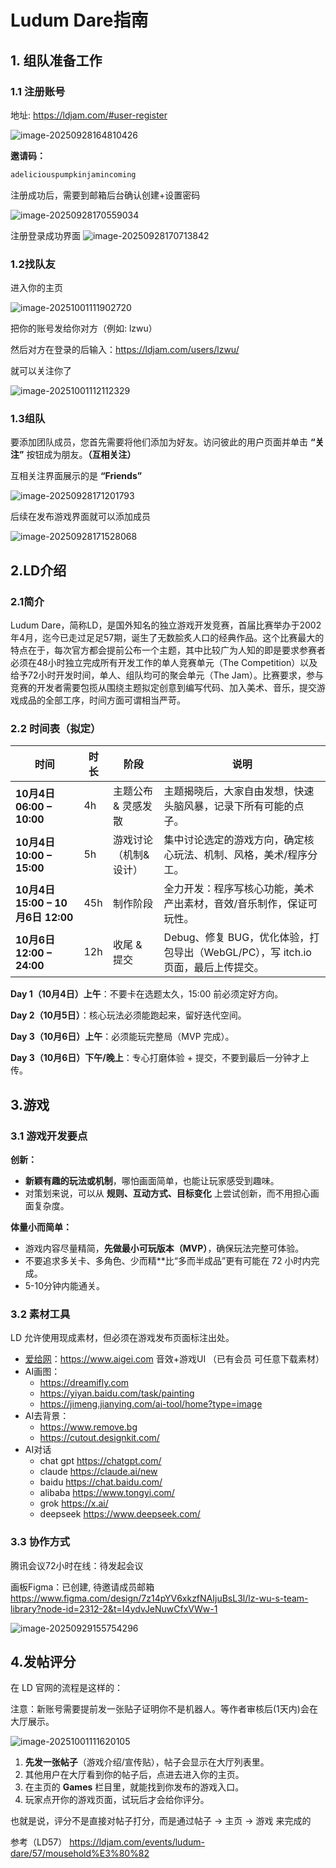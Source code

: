 # **Ludum Dare指南**

##  1. 组队准备工作

### 1.1 注册账号

地址: https://ldjam.com/#user-register

<img src="files/image-20250928164810426.png" alt="image-20250928164810426" />

**邀请码：**

```bash
adeliciouspumpkinjamincoming
```

注册成功后，需要到邮箱后台确认创建+设置密码

![image-20250928170559034](files/image-20250928170559034.png)

注册登录成功界面
![image-20250928170713842](files/image-20250928170713842.png)

### 1.2找队友

进入你的主页

![image-20251001111902720](files/image-20251001111902720.png)

把你的账号发给你对方（例如: lzwu）

然后对方在登录的后输入：https://ldjam.com/users/lzwu/

就可以关注你了

![image-20251001112112329](files/image-20251001112112329.png)



### 1.3组队

要添加团队成员，您首先需要将他们添加为好友。访问彼此的用户页面并单击 **“关注”** 按钮成为朋友。**（互相关注）**

互相关注界面展示的是 **“Friends”**

![image-20250928171201793](files/image-20250928171201793.png)

后续在发布游戏界面就可以添加成员

![image-20250928171528068](files/image-20250928171528068.png)

## 2.LD介绍

### 2.1简介

Ludum Dare，简称LD，是国外知名的独立游戏开发竞赛，首届比赛举办于2002年4月，迄今已走过足足57期，诞生了无数脍炙人口的经典作品。这个比赛最大的特点在于，每次官方都会提前公布一个主题，其中比较广为人知的即是要求参赛者必须在48小时独立完成所有开发工作的单人竞赛单元（The Competition）以及给予72小时开发时间，单人、组队均可的聚会单元（The Jam）。比赛要求，参与竞赛的开发者需要包揽从围绕主题拟定创意到编写代码、加入美术、音乐，提交游戏成品的全部工序，时间方面可谓相当严苛。

### 2.2  时间表（拟定）

| 时间                              | 时长 | 阶段                  | 说明                                                         |
| --------------------------------- | ---- | --------------------- | ------------------------------------------------------------ |
| **10月4日 06:00 – 10:00**         | 4h   | 主题公布 & 灵感发散   | 主题揭晓后，大家自由发想，快速头脑风暴，记录下所有可能的点子。 |
| **10月4日 10:00 – 15:00**         | 5h   | 游戏讨论（机制&设计） | 集中讨论选定的游戏方向，确定核心玩法、机制、风格，美术/程序分工。 |
| **10月4日 15:00 – 10月6日 12:00** | 45h  | 制作阶段              | 全力开发：程序写核心功能，美术产出素材，音效/音乐制作，保证可玩性。 |
| **10月6日 12:00 – 24:00**         | 12h  | 收尾 & 提交           | Debug、修复 BUG，优化体验，打包导出（WebGL/PC），写 itch.io 页面，最后上传提交。 |

**Day 1（10月4日）上午**：不要卡在选题太久，15:00 前必须定好方向。

**Day 2（10月5日）**：核心玩法必须能跑起来，留好迭代空间。

**Day 3（10月6日）上午**：必须能玩完整局（MVP 完成）。

**Day 3（10月6日）下午/晚上**：专心打磨体验 + 提交，不要到最后一分钟才上传。

## 3.游戏

### 3.1 游戏开发要点 

**创新：**

- **新颖有趣的玩法或机制**，哪怕画面简单，也能让玩家感受到趣味。
- 对策划来说，可以从 **规则、互动方式、目标变化** 上尝试创新，而不用担心画面复杂度。

**体量小而简单：**

- 游戏内容尽量精简，**先做最小可玩版本（MVP）**，确保玩法完整可体验。
- 不要追求多关卡、多角色、少而精**比“多而半成品”更有可能在 72 小时内完成。
- 5-10分钟内能通关。

### 3.2 素材工具

LD 允许使用现成素材，但必须在游戏发布页面标注出处。

- [爱给网](https://www.aigei.com/)：https://www.aigei.com  音效+游戏UI （已有会员 可任意下载素材）
- AI画图：
  - https://dreamifly.com
  - https://yiyan.baidu.com/task/painting
  - https://jimeng.jianying.com/ai-tool/home?type=image
- AI去背景：
  - https://www.remove.bg
  - https://cutout.designkit.com/
- AI对话
  - chat gpt  https://chatgpt.com/
  - claude https://claude.ai/new
  - baidu https://chat.baidu.com/
  - alibaba https://www.tongyi.com/
  - grok https://x.ai/
  - deepseek https://www.deepseek.com/


### 3.3 协作方式

腾讯会议72小时在线：待发起会议

画板Figma：已创建, 待邀请成员邮箱
https://www.figma.com/design/7z14pYV6xkzfNAIjuBsL3l/lz-wu-s-team-library?node-id=2312-2&t=I4ydvJeNuwCfxVWw-1

![image-20250929155754296](files/image-20250929155754296.png)







## 4.发帖评分

在 LD 官网的流程是这样的：

注意：新账号需要提前发一张贴子证明你不是机器人。等作者审核后(1天内)会在大厅展示。

![image-20251001111620105](files/image-20251001111620105.png)



1. **先发一张帖子**（游戏介绍/宣传贴），帖子会显示在大厅列表里。
2. 其他用户在大厅看到你的帖子后，点进去进入你的主页。
3. 在主页的 **Games** 栏目里，就能找到你发布的游戏入口。
4. 玩家点开你的游戏页面，试玩后才会给你评分。

也就是说，评分不是直接对帖子打分，而是通过帖子 → 主页 → 游戏 来完成的

参考（LD57）
https://ldjam.com/events/ludum-dare/57/mousehold%E3%80%82



























